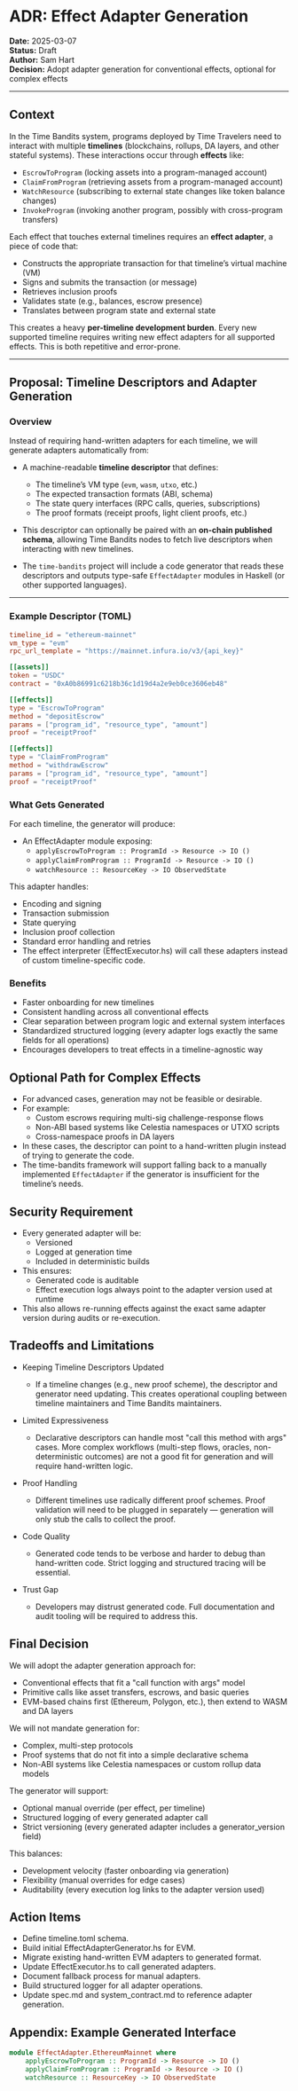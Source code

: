 # ADR: Effect Adapter Generation

**Date:** 2025-03-07  
**Status:** Draft  
**Author:** Sam Hart  
**Decision:** Adopt adapter generation for conventional effects, optional for complex effects  

---

## Context

In the Time Bandits system, programs deployed by Time Travelers need to interact with multiple **timelines** (blockchains, rollups, DA layers, and other stateful systems). These interactions occur through **effects** like:

- `EscrowToProgram` (locking assets into a program-managed account)
- `ClaimFromProgram` (retrieving assets from a program-managed account)
- `WatchResource` (subscribing to external state changes like token balance changes)
- `InvokeProgram` (invoking another program, possibly with cross-program transfers)

Each effect that touches external timelines requires an **effect adapter**, a piece of code that:

- Constructs the appropriate transaction for that timeline’s virtual machine (VM)
- Signs and submits the transaction (or message)
- Retrieves inclusion proofs
- Validates state (e.g., balances, escrow presence)
- Translates between program state and external state

This creates a heavy **per-timeline development burden**. Every new supported timeline requires writing new effect adapters for all supported effects. This is both repetitive and error-prone.

---

## Proposal: Timeline Descriptors and Adapter Generation

### Overview

Instead of requiring hand-written adapters for each timeline, we will generate adapters automatically from:

- A machine-readable **timeline descriptor** that defines:
    - The timeline’s VM type (`evm`, `wasm`, `utxo`, etc.)
    - The expected transaction formats (ABI, schema)
    - The state query interfaces (RPC calls, queries, subscriptions)
    - The proof formats (receipt proofs, light client proofs, etc.)

- This descriptor can optionally be paired with an **on-chain published schema**, allowing Time Bandits nodes to fetch live descriptors when interacting with new timelines.

- The `time-bandits` project will include a code generator that reads these descriptors and outputs type-safe `EffectAdapter` modules in Haskell (or other supported languages).

---

### Example Descriptor (TOML)

```toml
timeline_id = "ethereum-mainnet"
vm_type = "evm"
rpc_url_template = "https://mainnet.infura.io/v3/{api_key}"

[[assets]]
token = "USDC"
contract = "0xA0b86991c6218b36c1d19d4a2e9eb0ce3606eb48"

[[effects]]
type = "EscrowToProgram"
method = "depositEscrow"
params = ["program_id", "resource_type", "amount"]
proof = "receiptProof"

[[effects]]
type = "ClaimFromProgram"
method = "withdrawEscrow"
params = ["program_id", "resource_type", "amount"]
proof = "receiptProof"
```

### What Gets Generated

For each timeline, the generator will produce:

- An EffectAdapter module exposing:
  - `applyEscrowToProgram :: ProgramId -> Resource -> IO ()`
  - `applyClaimFromProgram :: ProgramId -> Resource -> IO ()`
  - `watchResource :: ResourceKey -> IO ObservedState`

This adapter handles:

- Encoding and signing
- Transaction submission
- State querying
- Inclusion proof collection
- Standard error handling and retries
- The effect interpreter (EffectExecutor.hs) will call these adapters instead of custom timeline-specific code.

### Benefits

- Faster onboarding for new timelines
- Consistent handling across all conventional effects
- Clear separation between program logic and external system interfaces
- Standardized structured logging (every adapter logs exactly the same fields for all operations)
- Encourages developers to treat effects in a timeline-agnostic way

## Optional Path for Complex Effects

- For advanced cases, generation may not be feasible or desirable.
- For example:
  - Custom escrows requiring multi-sig challenge-response flows
  - Non-ABI based systems like Celestia namespaces or UTXO scripts
  - Cross-namespace proofs in DA layers
- In these cases, the descriptor can point to a hand-written plugin instead of trying to generate the code.
- The time-bandits framework will support falling back to a manually implemented `EffectAdapter` if the generator is insufficient for the timeline’s needs.

## Security Requirement
- Every generated adapter will be:
  - Versioned
  - Logged at generation time
  - Included in deterministic builds
- This ensures:
  - Generated code is auditable
  - Effect execution logs always point to the adapter version used at runtime
- This also allows re-running effects against the exact same adapter version during audits or re-execution.

## Tradeoffs and Limitations
- Keeping Timeline Descriptors Updated
  - If a timeline changes (e.g., new proof scheme), the descriptor and generator need updating. This creates operational coupling between timeline maintainers and Time Bandits maintainers.

- Limited Expressiveness
  - Declarative descriptors can handle most "call this method with args" cases. More complex workflows (multi-step flows, oracles, non-deterministic outcomes) are not a good fit for generation and will require hand-written logic.

- Proof Handling
  - Different timelines use radically different proof schemes. Proof validation will need to be plugged in separately — generation will only stub the calls to collect the proof.

- Code Quality
  - Generated code tends to be verbose and harder to debug than hand-written code. Strict logging and structured tracing will be essential.

- Trust Gap
  - Developers may distrust generated code. Full documentation and audit tooling will be required to address this.

## Final Decision

We will adopt the adapter generation approach for:
- Conventional effects that fit a "call function with args" model
- Primitive calls like asset transfers, escrows, and basic queries
- EVM-based chains first (Ethereum, Polygon, etc.), then extend to WASM and DA layers

We will not mandate generation for:
- Complex, multi-step protocols
- Proof systems that do not fit into a simple declarative schema
- Non-ABI systems like Celestia namespaces or custom rollup data models

The generator will support:
- Optional manual override (per effect, per timeline)
- Structured logging of every generated adapter call
- Strict versioning (every generated adapter includes a generator_version field)

This balances:
- Development velocity (faster onboarding via generation)
- Flexibility (manual overrides for edge cases)
- Auditability (every execution log links to the adapter version used)

## Action Items

- Define timeline.toml schema.
- Build initial EffectAdapterGenerator.hs for EVM.
- Migrate existing hand-written EVM adapters to generated format.
- Update EffectExecutor.hs to call generated adapters.
- Document fallback process for manual adapters.
- Build structured logger for all adapter operations.
- Update spec.md and system_contract.md to reference adapter generation.

## Appendix: Example Generated Interface

```haskell
module EffectAdapter.EthereumMainnet where
    applyEscrowToProgram :: ProgramId -> Resource -> IO ()
    applyClaimFromProgram :: ProgramId -> Resource -> IO ()
    watchResource :: ResourceKey -> IO ObservedState
```